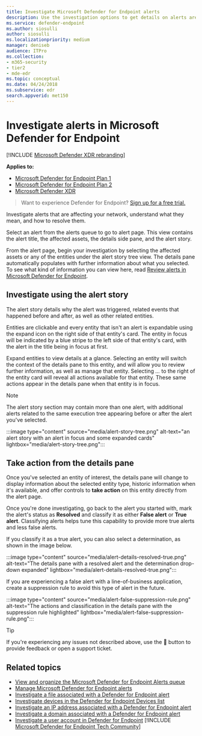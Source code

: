 ```yaml
---
title: Investigate Microsoft Defender for Endpoint alerts
description: Use the investigation options to get details on alerts are affecting your network, what they mean, and how to resolve them.
ms.service: defender-endpoint
ms.author: siosulli
author: siosulli
ms.localizationpriority: medium
manager: deniseb
audience: ITPro
ms.collection: 
- m365-security
- tier2
- mde-edr
ms.topic: conceptual
ms.date: 04/24/2018
ms.subservice: edr
search.appverid: met150
---
```


# Investigate alerts in Microsoft Defender for Endpoint

[!INCLUDE [Microsoft Defender XDR rebranding](../includes/microsoft-defender.md)]

**Applies to:**
- [Microsoft Defender for Endpoint Plan 1](microsoft-defender-endpoint.md)
- [Microsoft Defender for Endpoint Plan 2](microsoft-defender-endpoint.md)
- [Microsoft Defender XDR](/defender-xdr)

> Want to experience Defender for Endpoint? [Sign up for a free trial.](https://signup.microsoft.com/create-account/signup?products=7f379fee-c4f9-4278-b0a1-e4c8c2fcdf7e&ru=https://aka.ms/MDEp2OpenTrial?ocid=docs-wdatp-investigatealerts-abovefoldlink)

Investigate alerts that are affecting your network, understand what they mean, and how to resolve them.

Select an alert from the alerts queue to go to alert page. This view contains the alert title, the affected assets, the details side pane, and the alert story.

From the alert page, begin your investigation by selecting the affected assets or any of the entities under the alert story tree view. The details pane automatically populates with further information about what you selected. To see what kind of information you can view here, read [Review alerts in Microsoft Defender for Endpoint](/microsoft-365/security/defender-endpoint/review-alerts).

## Investigate using the alert story

The alert story details why the alert was triggered, related events that happened before and after, as well as other related entities.

Entities are clickable and every entity that isn't an alert is expandable using the expand icon on the right side of that entity's card. The entity in focus will be indicated by a blue stripe to the left side of that entity's card, with the alert in the title being in focus at first.

Expand entities to view details at a glance. Selecting an entity will switch the context of the details pane to this entity, and will allow you to review further information, as well as manage that entity. Selecting *...* to the right of the entity card will reveal all actions available for that entity. These same actions appear in the details pane when that entity is in focus.

> [!NOTE]
> The alert story section may contain more than one alert, with additional alerts related to the same execution tree appearing before or after the alert you've selected.

:::image type="content" source="media/alert-story-tree.png" alt-text="an alert story with an alert in focus and some expanded cards" lightbox="media/alert-story-tree.png":::

## Take action from the details pane

Once you've selected an entity of interest, the details pane will change to display information about the selected entity type, historic information when it's available, and offer controls to **take action** on this entity directly from the alert page.

Once you're done investigating, go back to the alert you started with, mark the alert's status as **Resolved** and classify it as either **False alert** or **True alert**. Classifying alerts helps tune this capability to provide more true alerts and less false alerts.

If you classify it as a true alert, you can also select a determination, as shown in the image below.

:::image type="content" source="media/alert-details-resolved-true.png" alt-text="The details pane with a resolved alert and the determination drop-down expanded" lightbox="media/alert-details-resolved-true.png":::

If you are experiencing a false alert with a line-of-business application, create a suppression rule to avoid this type of alert in the future.

:::image type="content" source="media/alert-false-suppression-rule.png" alt-text="The actions and classification in the details pane with the suppression rule highlighted" lightbox="media/alert-false-suppression-rule.png":::

> [!TIP]
> If you're experiencing any issues not described above, use the 🙂 button to provide feedback or open a support ticket.

## Related topics

- [View and organize the Microsoft Defender for Endpoint Alerts queue](alerts-queue.md)
- [Manage Microsoft Defender for Endpoint alerts](manage-alerts.md)
- [Investigate a file associated with a Defender for Endpoint alert](investigate-files.md)
- [Investigate devices in the Defender for Endpoint Devices list](investigate-machines.md)
- [Investigate an IP address associated with a Defender for Endpoint alert](investigate-ip.md)
- [Investigate a domain associated with a Defender for Endpoint alert](investigate-domain.md)
- [Investigate a user account in Defender for Endpoint](investigate-user.md)
[!INCLUDE [Microsoft Defender for Endpoint Tech Community](../includes/defender-mde-techcommunity.md)]
